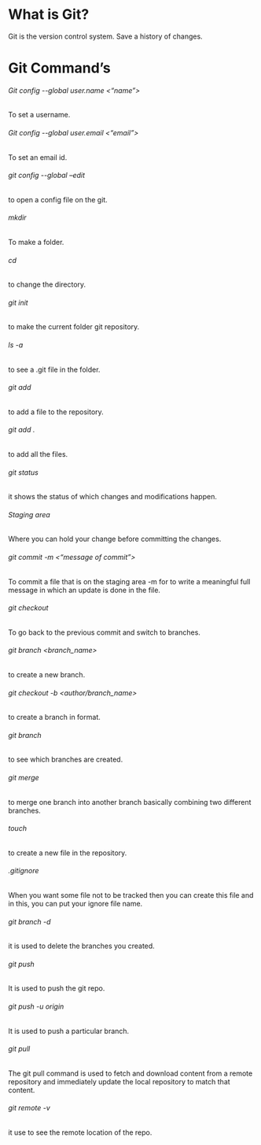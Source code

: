 # What is Git? 
Git is the version control system. Save a history of changes.

# Git Command’s
###### Git config --global user.name <“name”>
To set a username.

###### Git config --global user.email <“email”>
To set an email id.

###### git config --global –edit
to open a config file on the git.

###### mkdir <folder name>
To make a folder.

###### cd <foldername>
to change the directory.

###### git init
to make the current folder git repository. 

###### ls -a
to see a .git file in the folder. 

###### git add <filename>
to add a file to the repository.

###### git add .
to add all the files. 

###### git status
it shows the status of which changes and modifications happen. 

###### Staging area
Where you can hold your change before committing the changes. 
###### git commit -m <“message of commit”>
To commit a file that is on the staging area -m for to write a meaningful full message in which an update is done in the file.

###### git checkout <hashcode or branch name>
To go back to the previous commit and switch to branches.

###### git branch <branch_name>
to create a new branch.

###### git checkout -b <author/branch_name>
to create a branch in format.

###### git branch
to see which branches are created.

###### git merge <branch name>
to merge one branch into another branch basically combining two different branches.

###### touch <filename>
to create a new file in the repository.

###### .gitignore
When you want some file not to be tracked then you can create this file and in this, you can put your ignore file name.

###### git branch -d <branch name>
it is used to delete the branches you created.

###### git push 
It is used to push the git repo.

###### git push -u origin <branch name>
It is used to push a particular branch.

###### git pull
The git pull command is used to fetch and download content from a remote repository and immediately update the local repository to match that content.

###### git remote -v 
it use to see the remote location of the repo.
